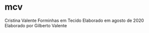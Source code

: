 # mcv
Cristina Valente Forminhas em Tecido Elaborado em agosto de 2020 Elaborado por Gilberto Valente
